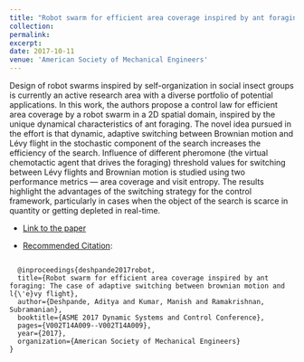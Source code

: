 ```yaml
---
title: "Robot swarm for efficient area coverage inspired by ant foraging: The case of adaptive switching between brownian motion and lévy flight"
collection:
permalink:
excerpt:
date: 2017-10-11
venue: 'American Society of Mechanical Engineers'
---
```


Design of robot swarms inspired by self-organization in social insect groups is currently an active research area with a diverse portfolio of potential applications. In this work, the authors propose a control law for efficient area coverage by a robot swarm in a 2D spatial domain, inspired by the unique dynamical characteristics of ant foraging. The novel idea pursued in the effort is that dynamic, adaptive switching between Brownian motion and Lévy flight in the stochastic component of the search increases the efficiency of the search. Influence of different pheromone (the virtual chemotactic agent that drives the foraging) threshold values for switching between Lévy flights and Brownian motion is studied using two performance metrics — area coverage and visit entropy. The results highlight the advantages of the switching strategy for the control framework, particularly in cases when the object of the search is scarce in quantity or getting depleted in real-time.

* [Link to the paper](https://proceedings.asmedigitalcollection.asme.org/proceeding.aspx?articleid=2663543)

* [Recommended Citation](https://scholar.googleusercontent.com/scholar.bib?q=info:d3BXEyvwIHYJ:scholar.google.com/&output=citation&scisig=AAGBfm0AAAAAXNeinAQM73WCRZEn_qR32MjaoQ5a4Lco&scisf=4&ct=citation&cd=-1&hl=en):
<code>
  @inproceedings{deshpande2017robot,
  title={Robot swarm for efficient area coverage inspired by ant foraging: The case of adaptive switching between brownian motion and l{\'e}vy flight},
  author={Deshpande, Aditya and Kumar, Manish and Ramakrishnan, Subramanian},
  booktitle={ASME 2017 Dynamic Systems and Control Conference},
  pages={V002T14A009--V002T14A009},
  year={2017},
  organization={American Society of Mechanical Engineers}
}
</code>
